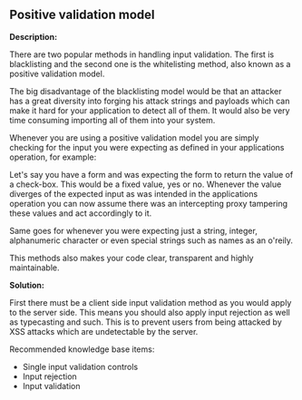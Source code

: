 Positive validation model
-------

**Description:**

There are two popular methods in handling input validation. The first is blacklisting
and the second one is the whitelisting method, also known as a positive validation model.

The big disadvantage of the blacklisting model would be that an attacker has a great
diversity into forging his attack strings and payloads which can make it hard for your
application to detect all of them. It would also be very time consuming importing all of 
them into your system.

Whenever you are using a positive validation model you are simply checking for the input 
you were expecting as defined in your applications operation, for example:

Let's say you have a form and was expecting the form to return the value of a check-box.
This would be a fixed value, yes or no. Whenever the value diverges of the expected
input as was intended in the applications operation you can now assume there was an
intercepting proxy tampering these values and act accordingly to it.

Same goes for whenever you were expecting just a string, integer, alphanumeric character
or even special strings such as names as an o'reily.

This methods also makes your code clear, transparent and highly maintainable.

**Solution:**

First there must be a client side input validation method as you would apply to the server
side. This means you should also apply input rejection as well as typecasting and such.
This is to prevent users from being attacked by XSS attacks which are undetectable by
the server.

Recommended knowledge base items:

- Single input validation controls
- Input rejection
- Input validation




   
